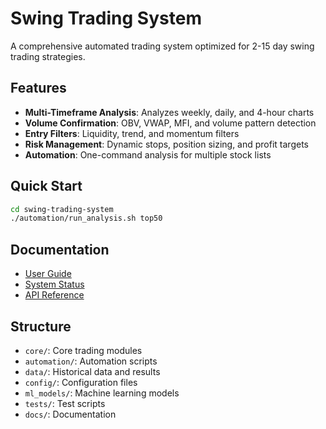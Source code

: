 # Swing Trading System

A comprehensive automated trading system optimized for 2-15 day swing trading strategies.

## Features

- **Multi-Timeframe Analysis**: Analyzes weekly, daily, and 4-hour charts
- **Volume Confirmation**: OBV, VWAP, MFI, and volume pattern detection
- **Entry Filters**: Liquidity, trend, and momentum filters
- **Risk Management**: Dynamic stops, position sizing, and profit targets
- **Automation**: One-command analysis for multiple stock lists

## Quick Start

```bash
cd swing-trading-system
./automation/run_analysis.sh top50
```

## Documentation

- [User Guide](docs/USER_GUIDE.md)
- [System Status](docs/SYSTEM_STATUS.md)
- [API Reference](docs/API_REFERENCE.md)

## Structure

- `core/`: Core trading modules
- `automation/`: Automation scripts
- `data/`: Historical data and results
- `config/`: Configuration files
- `ml_models/`: Machine learning models
- `tests/`: Test scripts
- `docs/`: Documentation
